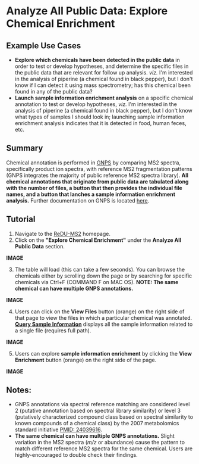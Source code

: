 # Analyze All Public Data: Explore Chemical Enrichment

## Example Use Cases
* **Explore which chemicals have been detected in the public data** in order to test or develop hypotheses, and determine the specific files in the public data that are relevant for follow up analysis. *viz.* I'm interested in the analysis of piperine (a chemical found in black pepper), but I don't know if I can detect it using mass spectrometry; has this chemical been found in any of the public data?
* **Launch sample information enrichment analysis** on a specific chemical annotation to test or develop hypotheses, *viz.* I'm interested in the analysis of piperine (a chemical found in black pepper), but I don't know what types of samples I should look in; launching sample information enrichment analysis indicates that it is detected in food, human feces, etc.

## Summary
Chemical annotation is performed in [GNPS](https://gnps.ucsd.edu/ProteoSAFe/static/gnps-splash2.jsp) by comparing MS2 spectra, specifically product ion spectra, with reference MS2 fragmentation patterns (GNPS integrates the majority of public reference MS2 spectra library). **All chemical annotations that originate from public data are tabulated along with the number of files, a button that then provides the individual file names, and a button that lanches a sample information enrichment analysis.** Further documentation on GNPS is located [here](https://ccms-ucsd.github.io/GNPSDocumentation/).

## Tutorial
1. Navigate to the [ReDU-MS2](http://dorresteinappshub.ucsd.edu:5005/) homepage.
2. Click on the **"Explore Chemical Enrichment"** under the **Analyze All Public Data** section.

**IMAGE**

3. The table will load (this can take a few seconds). You can browse the chemicals either by scrolling down the page or by searching for specific chemicals via Ctrl+F (COMMAND F on MAC OS). **NOTE: The same chemical can have multiple GNPS annotations.**
  
  **IMAGE**

4. Users can click on the **View Files** button (orange) on the right side of that page to view the files in which a particular chemical was annotated. **[Query Sample Information](http://dorresteinappshub.ucsd.edu:5005/datalookup)** displays all the sample information related to a single file (requires full path).

  **IMAGE**
  
5. Users can explore **sample information enrichment** by clicking the **View Enrichment** button (orange) on the right side of the page.

  **IMAGE**

## Notes:
* GNPS annotations via spectral reference matching are considered level 2 (putative annotation based on spectral library similarity) or level 3 (putatively characterized compound class based on spectral similarity to known compounds of a chemical class) by the 2007 metabolomics standard initiative [PMID: 24039616](https://www.ncbi.nlm.nih.gov/pmc/articles/PMC3772505/).
* **The same chemical can have multiple GNPS annotations.** Slight variation in the MS2 spectra (*m/z* or abundance) cause the pattern to match different reference MS2 spectra for the same chemical. Users are highly-encouraged to double check their findings.

